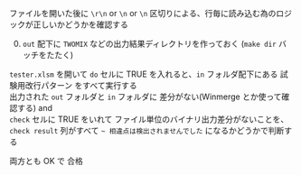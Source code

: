 ファイルを開いた後に `\r\n` or `\n` or `\n` 区切りによる、行毎に読み込む為のロジックが正しいかどうかを確認する  

0. `out` 配下に `TWOMIX` などの出力結果ディレクトリを作っておく (` make dir ` バッチをたたく)

`tester.xlsm` を開いて `do` セルに TRUE を入れると、`in` フォルダ配下にある 試験用改行パターン をすべて実行する  
出力された `out` フォルダと `in` フォルダに 差分がない(Winmerge とか使って確認する) and  
`check` セルに TRUE をいれて ファイル単位のバイナリ出力差分がないことを、  
`check result` 列がすべて `~ 相違点は検出されませんでした` になるかどうかで判断する  

両方とも OK で 合格  

